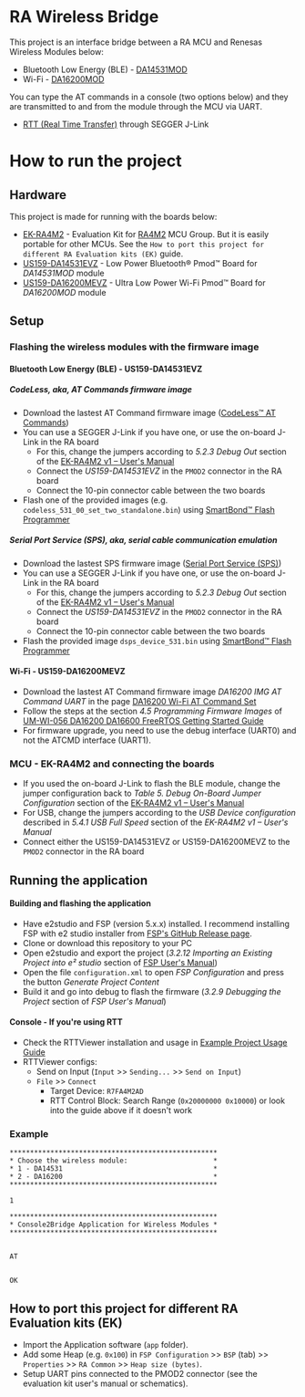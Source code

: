 # RA Wireless Bridge

This project is an interface bridge between a RA MCU and Renesas Wireless Modules below:

- Bluetooth Low Energy (BLE) - [DA14531MOD](https://www.renesas.com/us/en/products/wireless-connectivity/bluetooth-low-energy/da14531mod-smartbond-tiny-bluetooth-low-energy-module)
- Wi-Fi - [DA16200MOD](https://www.renesas.com/us/en/products/wireless-connectivity/wi-fi/low-power-wi-fi/da16200mod-ultra-low-power-wi-fi-modules-battery-powered-iot-devices)

You can type the AT commands in a console (two options below) and they are transmitted to and from the module through the MCU via UART.

- [RTT (Real Time Transfer)](https://www.segger.com/products/debug-probes/j-link/technology/about-real-time-transfer/) through SEGGER J-Link

# How to run the project

## Hardware

This project is made for running with the boards below:

- [EK-RA4M2](https://www.renesas.com/us/en/products/microcontrollers-microprocessors/ra-cortex-m-mcus/ek-ra4m2-evaluation-kit-ra4m2-mcu-group) - Evaluation Kit for [RA4M2](https://www.renesas.com/us/en/products/microcontrollers-microprocessors/ra-cortex-m-mcus/ra4m2-100mhz-arm-cortex-m33-trustzone-high-integration-lowest-active-power-consumption) MCU Group. But it is easily portable for other MCUs. See the `How to port this project for different RA Evaluation kits (EK)` guide.
- [US159-DA14531EVZ](https://www.renesas.com/us/en/products/wireless-connectivity/bluetooth-low-energy/us159-da14531evz-low-power-bluetooth-pmod-board-renesas-quick-connect-iot) - Low Power Bluetooth® Pmod™ Board for _DA14531MOD_ module
- [US159-DA16200MEVZ](https://www.renesas.com/us/en/products/wireless-connectivity/wi-fi/low-power-wi-fi/us159-da16200mevz-ultra-low-power-wi-fi-pmod-board-renesas-quick-connect-iot) - Ultra Low Power Wi-Fi Pmod™ Board for _DA16200MOD_ module

## Setup

### Flashing the wireless modules with the firmware image

#### Bluetooth Low Energy (BLE) - US159-DA14531EVZ

##### CodeLess, aka, AT Commands firmware image

- Download the lastest AT Command firmware image ([CodeLess™ AT Commands](https://www.renesas.com/us/en/software-tool/smartbond-codeless-commands))
- You can use a SEGGER J-Link if you have one, or use the on-board J-Link in the RA board
  - For this, change the jumpers according to _5.2.3 Debug Out_ section of the [EK-RA4M2 v1 – User's Manual](https://www.renesas.com/us/en/document/man/ek-ra4m2-v1-users-manual?r=1470206)
  - Connect the _US159-DA14531EVZ_ in the `PMOD2` connector in the RA board
  - Connect the 10-pin connector cable between the two boards
- Flash one of the provided images (e.g. `codeless_531_00_set_two_standalone.bin`) using [SmartBond™ Flash Programmer](https://www.renesas.com/us/en/software-tool/smartbond-flash-programmer)

##### Serial Port Service (SPS), aka, serial cable communication emulation

- Download the lastest SPS firmware image ([Serial Port Service (SPS)](https://www.renesas.com/us/en/software-tool/serial-port-service-sps))
- You can use a SEGGER J-Link if you have one, or use the on-board J-Link in the RA board
  - For this, change the jumpers according to _5.2.3 Debug Out_ section of the [EK-RA4M2 v1 – User's Manual](https://www.renesas.com/us/en/document/man/ek-ra4m2-v1-users-manual?r=1470206)
  - Connect the _US159-DA14531EVZ_ in the `PMOD2` connector in the RA board
  - Connect the 10-pin connector cable between the two boards
- Flash the provided image `dsps_device_531.bin` using [SmartBond™ Flash Programmer](https://www.renesas.com/us/en/software-tool/smartbond-flash-programmer)

#### Wi-Fi - US159-DA16200MEVZ

- Download the lastest AT Command firmware image _DA16200 IMG AT Command UART_ in the page [DA16200 Wi-Fi AT Command Set](https://www.renesas.com/us/en/software-tool/da16200-wi-fi-command-set)
- Follow the steps at the section _4.5 Programming Firmware Images_ of [UM-WI-056 DA16200 DA16600 FreeRTOS Getting Started Guide](https://www.renesas.com/us/en/document/qsg/um-wi-056-da16200-da16600-freertos-getting-started-guide?r=1599971)
- For firmware upgrade, you need to use the debug interface (UART0) and not the ATCMD interface (UART1).

### MCU - EK-RA4M2 and connecting the boards

- If you used the on-board J-Link to flash the BLE module, change the jumper configuration back to _Table 5. Debug On-Board Jumper Configuration_ section of the [EK-RA4M2 v1 – User's Manual](https://www.renesas.com/us/en/document/man/ek-ra4m2-v1-users-manual?r=1470206)
- For USB, change the jumpers according to the _USB Device configuration_ described in _5.4.1 USB Full Speed_ section of the _EK-RA4M2 v1 – User's Manual_
- Connect either the US159-DA14531EVZ or US159-DA16200MEVZ to the `PMOD2` connector in the RA board

## Running the application

#### Building and flashing the application

- Have e2studio and FSP (version 5.x.x) installed. I recommend installing FSP with e2 studio installer from [FSP's GitHub Release page](https://github.com/renesas/fsp/releases).
- Clone or download this repository to your PC
- Open e2studio and export the project (_3.2.12 Importing an Existing Project into e² studio_ section of [FSP User's Manual](https://www.renesas.com/us/en/software-tool/flexible-software-package-fsp))
- Open the file `configuration.xml` to open _FSP Configuration_ and press the button _Generate Project Content_
- Build it and go into debug to flash the firmware (_3.2.9 Debugging the Project_ section of _FSP User's Manual_)

#### Console - If you're using RTT

- Check the RTTViewer installation and usage in [Example Project Usage Guide](https://github.com/renesas/ra-fsp-examples/blob/master/example_projects/Example%20Project%20Usage%20Guide.pdf)
- RTTViewer configs:
  - Send on Input (`Input` >> `Sending...` >> `Send on Input`)
  - `File` >> `Connect`
    - Target Device: `R7FA4M2AD`
    - RTT Control Block: Search Range (`0x20000000 0x10000`) or look into the guide above if it doesn't work

### Example

```
***************************************************
* Choose the wireless module:                     *
* 1 - DA14531                                     *
* 2 - DA16200                                     *
***************************************************

1

***************************************************
* Console2Bridge Application for Wireless Modules *
***************************************************


AT


OK
```

## How to port this project for different RA Evaluation kits (EK)

- Import the Application software (`app` folder).
- Add some Heap (e.g. `0x100`) in `FSP Configuration` >> `BSP` (tab) >> `Properties` >> `RA Common` >> `Heap size (bytes)`.
- Setup UART pins connected to the PMOD2 connector (see the evaluation kit user's manual or schematics).
